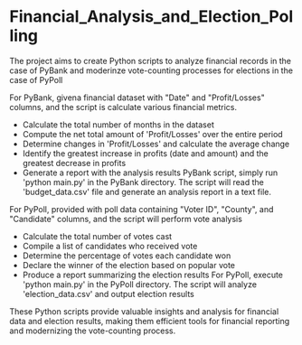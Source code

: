 # Financial_Analysis_and_Election_Polling
The project aims to create Python scripts to analyze financial records in the case of PyBank and moderinze vote-counting processes for elections in the case of PyPoll

For PyBank, givena financial dataset with "Date" and "Profit/Losses" columns, and the script is calculate various financial metrics.
  * Calculate the total number of months in the dataset
  * Compute the net total amount of 'Profit/Losses' over the entire period
  * Determine changes in 'Profit/Losses' and calculate the average change
  * Identify the greatest increase in profits (date and amount) and the greatest decrease in profits
  * Generate a report with the analysis results
PyBank script, simply run 'python main.py' in the PyBank directory. The script will read the 'budget_data.csv' file and generate an analysis report in a text file.

 For PyPoll, provided with poll data containing "Voter ID", "County", and "Candidate" columns, and the script will perform vote analysis
  *  Calculate the total number of votes cast
  *  Compile a list of candidates who received vote
  *  Determine the percentage of votes each candidate won
  *  Declare the winner of the election based on popular vote
  *  Produce a report summarizing the election results
For PyPoll, execute 'python main.py' in the PyPoll directory. The script will analyze 'election_data.csv' and output election results

These Python scripts provide valuable insights and analysis for financial data and election results, making them efficient tools for financial reporting and modernizing the vote-counting process.
